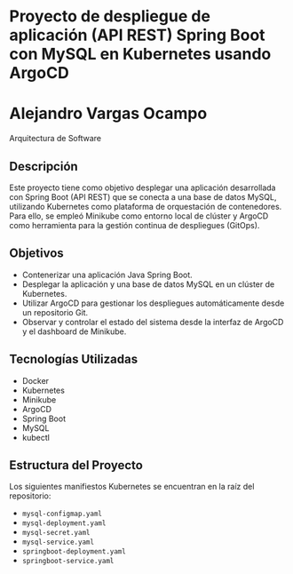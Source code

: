 # Proyecto de despliegue de aplicación (API REST) Spring Boot con MySQL en Kubernetes usando ArgoCD
# Alejandro Vargas Ocampo  
Arquitectura de Software
 

## Descripción

Este proyecto tiene como objetivo desplegar una aplicación desarrollada con Spring Boot (API REST) que se conecta a una base de datos MySQL, utilizando Kubernetes como plataforma de orquestación de contenedores. Para ello, se empleó Minikube como entorno local de clúster y ArgoCD como herramienta para la gestión continua de despliegues (GitOps).

## Objetivos

- Contenerizar una aplicación Java Spring Boot.
- Desplegar la aplicación y una base de datos MySQL en un clúster de Kubernetes.
- Utilizar ArgoCD para gestionar los despliegues automáticamente desde un repositorio Git.
- Observar y controlar el estado del sistema desde la interfaz de ArgoCD y el dashboard de Minikube.

## Tecnologías Utilizadas

- Docker
- Kubernetes
- Minikube
- ArgoCD
- Spring Boot
- MySQL
- kubectl

## Estructura del Proyecto

Los siguientes manifiestos Kubernetes se encuentran en la raíz del repositorio:

- `mysql-configmap.yaml`
- `mysql-deployment.yaml`
- `mysql-secret.yaml`
- `mysql-service.yaml`
- `springboot-deployment.yaml`
- `springboot-service.yaml`



